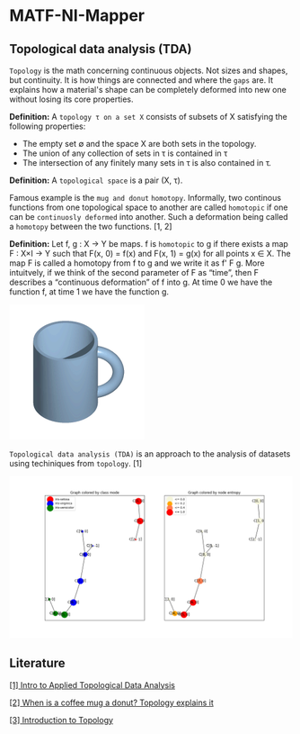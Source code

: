 # MATF-NI-Mapper

## Topological data analysis (TDA)

`Topology` is the math concerning continuous objects. 
Not sizes and shapes, but continuity. It is how
things are connected and where the `gaps` are. 
It explains how a material's shape can be 
completely deformed into new one without losing its 
core properties. 

**Definition:** A `topology τ on a set X` consists of subsets of 
X satisfying the following properties:
- The empty set ∅ and the space X are both sets in the topology.
- The union of any collection of sets in τ is contained in τ
- The intersection of any finitely many sets in τ is also contained in τ.

**Definition:** A `topological space` is a pair (X, τ).

Famous example is the `mug and donut`
`homotopy`. Informally, two continous functions from
one topological space to another are called `homotopic`
if one can be `continuosly deformed` into another. Such
a deformation being called a `homotopy` between the 
two functions. [1, 2]

**Definition:** Let f, g : X → Y be maps. 
f is `homotopic` to g if there exists a map F : X×I → Y
such that F(x, 0) = f(x) and F(x, 1) = g(x) 
for all points x ∈ X. The map F is called a homotopy 
from f to g and we write it as f' F g.
More intuitvely, if we think of the second parameter 
of F as “time”, then F describes a
“continuous deformation” of f into g. At time 0 we 
have the function f, at time 1 we have the function g.

![iris](docs/images/mug-donut.gif)

`Topological data analysis (TDA)` is an approach to the analysis
of datasets using techiniques from `topology`. [1]

![iris](docs/images/iris.png)

## Literature

[\[1\] Intro to Applied Topological Data Analysis](https://towardsdatascience.com/intro-to-topological-data-analysis-and-application-to-nlp-training-data-for-financial-services-719495a111a4)

[\[2\] When is a coffee mug a donut? Topology explains it](https://phys.org/news/2016-10-coffee-donut-topology.html)

[\[3\] Introduction to Topology](https://www.math.colostate.edu/~renzo/teaching/Topology10/Notes.pdf)